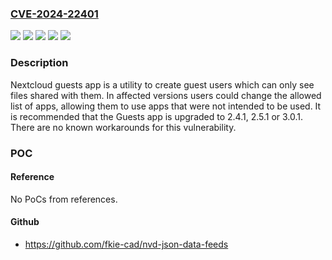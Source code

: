 ### [CVE-2024-22401](https://cve.mitre.org/cgi-bin/cvename.cgi?name=CVE-2024-22401)
![](https://img.shields.io/static/v1?label=Product&message=security-advisories&color=blue)
![](https://img.shields.io/static/v1?label=Version&message=%3E%3D%202.4.0%2C%20%3C%202.4.1%20&color=brightgreen)
![](https://img.shields.io/static/v1?label=Version&message=%3E%3D%202.5.0%2C%20%3C%202.5.1%20&color=brightgreen)
![](https://img.shields.io/static/v1?label=Version&message=%3E%3D%203.0.0%2C%20%3C%203.0.1%20&color=brightgreen)
![](https://img.shields.io/static/v1?label=Vulnerability&message=CWE-281%3A%20Improper%20Preservation%20of%20Permissions&color=brightgreen)

### Description

Nextcloud guests app is a utility to create guest users which can only see files shared with them. In affected versions users could change the allowed list of apps, allowing them to use apps that were not intended to be used. It is recommended that the Guests app is upgraded to 2.4.1, 2.5.1 or 3.0.1. There are no known workarounds for this vulnerability.

### POC

#### Reference
No PoCs from references.

#### Github
- https://github.com/fkie-cad/nvd-json-data-feeds

